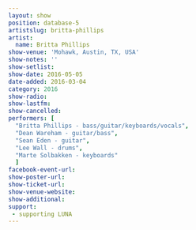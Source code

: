 ```yaml
---
layout: show
position: database-5
artistslug: britta-phillips
artist:
  name: Britta Phillips
show-venue: 'Mohawk, Austin, TX, USA'
show-notes: ''
show-setlist:
show-date: 2016-05-05
date-added: 2016-03-04
category: 2016
show-radio: 
show-lastfm: 
show-cancelled: 
performers: [
  "Britta Phillips - bass/guitar/keyboards/vocals",
  "Dean Wareham - guitar/bass",
  "Sean Eden - guitar",
  "Lee Wall - drums",
  "Marte Solbakken - keyboards"
  ]
facebook-event-url: 
show-poster-url: 
show-ticket-url: 
show-venue-website: 
show-additional: 
support:
 - supporting LUNA
---
```

